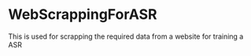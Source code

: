 # WebScrappingForASR
This is used for scrapping the required data from a website for training a ASR
